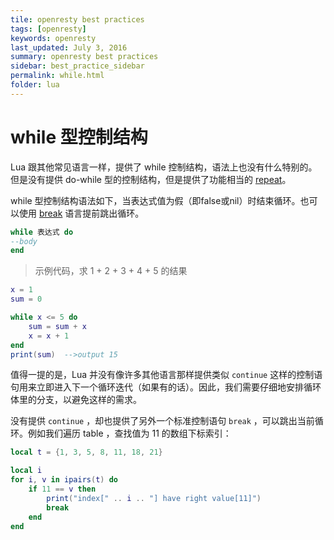 ```yaml
---
tile: openresty best practices
tags: [openresty]
keywords: openresty
last_updated: July 3, 2016
summary: openresty best practices
sidebar: best_practice_sidebar
permalink: while.html
folder: lua
---
```

# while 型控制结构

Lua 跟其他常见语言一样，提供了 while 控制结构，语法上也没有什么特别的。但是没有提供 do-while 型的控制结构，但是提供了功能相当的 [repeat](repeat.md)。

while 型控制结构语法如下，当表达式值为假（即false或nil）时结束循环。也可以使用 [break](break.md) 语言提前跳出循环。

```lua
while 表达式 do
--body
end
```

> 示例代码，求 1 + 2 + 3 + 4 + 5 的结果

```lua
x = 1
sum = 0

while x <= 5 do
    sum = sum + x
    x = x + 1
end
print(sum)  -->output 15
```

值得一提的是，Lua 并没有像许多其他语言那样提供类似 `continue` 这样的控制语句用来立即进入下一个循环迭代（如果有的话）。因此，我们需要仔细地安排循环体里的分支，以避免这样的需求。

没有提供 `continue` ，却也提供了另外一个标准控制语句 `break` ，可以跳出当前循环。例如我们遍历 table ，查找值为 11 的数组下标索引：

```lua
local t = {1, 3, 5, 8, 11, 18, 21}

local i
for i, v in ipairs(t) do
    if 11 == v then
        print("index[" .. i .. "] have right value[11]")
        break
    end
end
```

